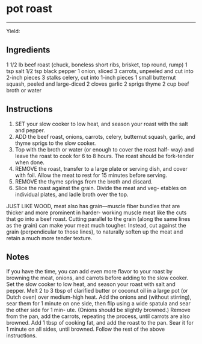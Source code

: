 # pot roast
---
Yield: 

## Ingredients
1 1/2 lb beef roast (chuck, boneless
short ribs, brisket, top round, rump)
1 tsp salt
1/2 tsp black pepper
1 onion, sliced
3 carrots, unpeeled and cut into
2-inch pieces
3 stalks celery, cut into 1-inch pieces
1 small butternut squash, peeled
and large-diced
2 cloves garlic
2 sprigs thyme
2 cup beef broth or water

## Instructions
1. SET your slow cooker to low heat, and season your roast
with the salt and pepper.
2. ADD the beef roast, onions, carrots, celery, butternut
squash, garlic, and thyme sprigs to the slow cooker. 
3. Top
with the broth or water (or enough to cover the roast half-
way) and leave the roast to cook for 6 to 8 hours. The roast
should be fork-tender when done.
4. REMOVE the roast, transfer to a large plate or serving dish,
and cover with foil. Allow the meat to rest for 15 minutes
before serving.
5. REMOVE the thyme springs from the broth and discard.
6. Slice the roast against the grain. Divide the meat and veg-
etables on individual plates, and ladle broth over the top.




JUST LIKE WOOD, meat also has grain—muscle fiber
bundles that are thicker and more prominent in harder-
working muscle meat like the cuts that go into a beef roast.
Cutting parallel to the grain (along the same lines as the
grain) can make your meat much tougher. Instead, cut
against the grain (perpendicular to those lines), to naturally
soften up the meat and retain a much more tender texture.


## Notes

If you have the time, you can add even
more flavor to your roast by browning the
meat, onions, and carrots before adding to
the slow cooker. Set the slow cooker to low
heat, and season your roast with salt and
pepper. Melt 2 to 3 tbsp of clarified
butter or coconut oil in a large pot (or Dutch
oven) over medium-high heat. Add the
onions and (without stirring), sear them for
1 minute on one side, then flip using a wide
spatula and sear the other side for 1 min-
ute. (Onions should be slightly browned.)
Remove from the pan, add the carrots,
repeating the process, until carrots are also
browned. Add 1 tbsp of cooking
fat, and add the roast to the pan. Sear it
for 1 minute on all sides, until browned.
Follow the rest of the above instructions.